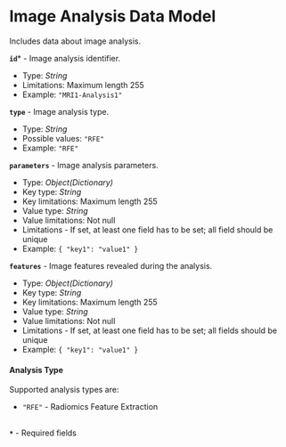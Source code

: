 # Image Analysis Data Model
Includes data about image analysis.

**`id`*** - Image analysis identifier.
- Type: _String_
- Limitations: Maximum length 255
- Example: `"MRI1-Analysis1"`

**`type`** - Image analysis type.
- Type: _String_
- Possible values: `"RFE"`
- Example: `"RFE"`

**`parameters`** - Image analysis parameters.
- Type: _Object(Dictionary)_
- Key type: _String_
- Key limitations: Maximum length 255
- Value type: _String_
- Value limitations: Not null
- Limitations - If set, at least one field has to be set; all field should be unique
- Example: `{ "key1": "value1" }`

**`features`** - Image features revealed during the analysis.
- Type: _Object(Dictionary)_
- Key type: _String_
- Key limitations: Maximum length 255
- Value type: _String_
- Value limitations: Not null
- Limitations - If set, at least one field has to be set; all fields should be unique
- Example: `{ "key1": "value1" }`

#### Analysis Type
Supported analysis types are:
- `"RFE"` - Radiomics Feature Extraction

##
**`*`** - Required fields
